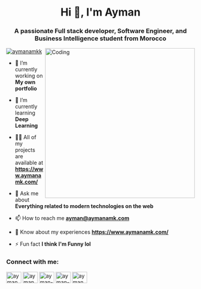 <h1 align="center">Hi 👋, I'm Ayman</h1>
<h3 align="center">A passionate Full stack developer, Software Engineer, and Business Intelligence student from Morocco</h3>

<img align="right" alt="Coding" width="400" src="https://cdn.dribbble.com/users/1162077/screenshots/3848914/programmer.gif">

<p align="left"> <a href="https://twitter.com/aymanamkk" target="blank"><img src="https://img.shields.io/twitter/follow/aymanamkk?logo=twitter&style=for-the-badge" alt="aymanamkk" /></a> </p>

- 🔭 I’m currently working on **My own portfolio**

- 🌱 I’m currently learning **Deep Learning**

- 👨‍💻 All of my projects are available at **https://www.aymanamk.com/**

- 💬 Ask me about **Everything related to modern technologies on the web**

- 📫 How to reach me **ayman@aymanamk.com**

- 📄 Know about my experiences **https://www.aymanamk.com/**

- ⚡ Fun fact **I think I'm Funny lol**

<h3 align="left">Connect with me:</h3>
<p align="left">
<a href="https://dev.to/aymanamk" target="blank"><img align="center" src="https://raw.githubusercontent.com/rahuldkjain/github-profile-readme-generator/master/src/images/icons/Social/devto.svg" alt="aymanamk" height="30" width="40" /></a>
<a href="https://twitter.com/aymanamkk" target="blank"><img align="center" src="https://raw.githubusercontent.com/rahuldkjain/github-profile-readme-generator/master/src/images/icons/Social/twitter.svg" alt="aymanamkk" height="30" width="40" /></a>
<a href="https://linkedin.com/in/ayman-amokrane" target="blank"><img align="center" src="https://raw.githubusercontent.com/rahuldkjain/github-profile-readme-generator/master/src/images/icons/Social/linked-in-alt.svg" alt="ayman-amokrane" height="30" width="40" /></a>
<a href="https://stackoverflow.com/users/ayman-amokrane" target="blank"><img align="center" src="https://raw.githubusercontent.com/rahuldkjain/github-profile-readme-generator/master/src/images/icons/Social/stack-overflow.svg" alt="ayman-amokrane" height="30" width="40" /></a>
<a href="https://fb.com/aymane.amokrane" target="blank"><img align="center" src="https://raw.githubusercontent.com/rahuldkjain/github-profile-readme-generator/master/src/images/icons/Social/facebook.svg" alt="aymane.amokrane" height="30" width="40" /></a>
</p>
